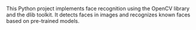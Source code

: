 This Python project implements face recognition using the OpenCV library and the dlib toolkit. It detects faces in images and recognizes known faces based on pre-trained models.

